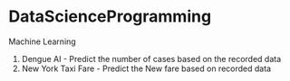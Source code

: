 # DataScienceProgramming
Machine Learning

1. Dengue AI - Predict the number of cases based on the recorded data
2. New York Taxi Fare - Predict the New fare based on recorded data
